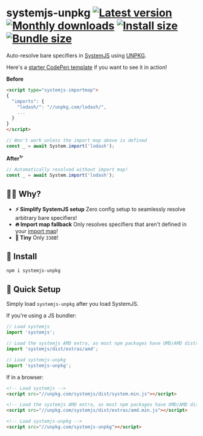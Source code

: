 # systemjs-unpkg [![Latest version](https://badgen.net/npm/v/systemjs-unpkg)](https://npm.im/systemjs-unpkg) [![Monthly downloads](https://badgen.net/npm/dm/systemjs-unpkg)](https://npm.im/systemjs-unpkg) [![Install size](https://packagephobia.now.sh/badge?p=systemjs-unpkg)](https://packagephobia.now.sh/result?p=systemjs-unpkg) [![Bundle size](https://badgen.net/bundlephobia/minzip/systemjs-unpkg)](https://bundlephobia.com/result?p=systemjs-unpkg)

Auto-resolve bare specifiers in [SystemJS](https://github.com/systemjs/systemjs) using [UNPKG](https://unpkg.com).

Here's a [starter CodePen template](https://codepen.io/privatenumber/pen/pobGZmR?editors=0010) if you want to see it in action!

**Before**

```html
<script type="systemjs-importmap">
{
  "imports": {
    "lodash/": "//unpkg.com/lodash/",
    ...
  }
}
</script>
```

```js
// Won't work unless the import map above is defined
const _ = await System.import('lodash');
```

**After<sup>✨</sup>**

```js
// Automatically resolved without import map!
const _ = await System.import('lodash');
```

## 🙋‍♂️ Why?
- **⚡️ Simplify SystemJS setup** Zero config setup to seamlessly resolve arbitrary bare specifiers!
- **🔥 Import map fallback** Only resolves specifiers that aren't defined in your [import map](https://github.com/systemjs/systemjs/blob/master/docs/import-maps.md)!
- **🐥 Tiny** Only `338B`!

## 🚀 Install
```sh
npm i systemjs-unpkg
```

## 🚦 Quick Setup
Simply load `systemjs-unpkg` after you load SystemJS.

If you're using a JS bundler:

```js
// Load systemjs
import 'systemjs';

// Load the systemjs AMD extra, as most npm packages have UMD/AMD distributions
import 'systemjs/dist/extras/amd';

// Load systemjs-unpkg
import 'systemjs-unpkg';
```

If in a browser:

```html
<!-- Load systemjs -->
<script src="//unpkg.com/systemjs/dist/system.min.js"></script>

<!-- Load the systemjs AMD extra, as most npm packages have UMD/AMD distributions -->
<script src="//unpkg.com/systemjs/dist/extras/amd.min.js"></script>

<!-- Load systemjs-unpkg -->
<script src="//unpkg.com/systemjs-unpkg"></script>
```

